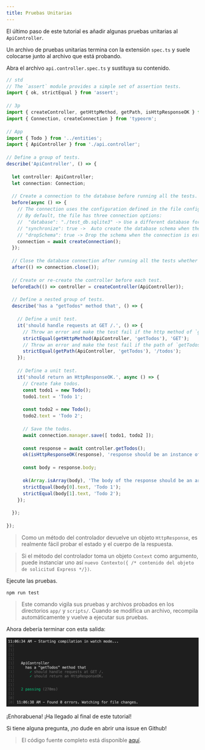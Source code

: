 ```yaml
---
title: Pruebas Unitarias
---
```


El último paso de este tutorial es añadir algunas pruebas unitarias al `ApiController`.

Un archivo de pruebas unitarias termina con la extensión `spec.ts` y suele colocarse junto al archivo que está probando.

Abra el archivo `api.controller.spec.ts` y sustituya su contenido.

```typescript
// std
// The `assert` module provides a simple set of assertion tests.
import { ok, strictEqual } from 'assert';

// 3p
import { createController, getHttpMethod, getPath, isHttpResponseOK } from '@foal/core';
import { Connection, createConnection } from 'typeorm';

// App
import { Todo } from '../entities';
import { ApiController } from './api.controller';

// Define a group of tests.
describe('ApiController', () => {

  let controller: ApiController;
  let connection: Connection;

  // Create a connection to the database before running all the tests.
  before(async () => {
    // The connection uses the configuration defined in the file config/test.json.
    // By default, the file has three connection options:
    //  "database": "./test_db.sqlite3" -> Use a different database for running the tests.
    // "synchronize": true ->  Auto create the database schema when the connection is established.
    // "dropSchema": true -> Drop the schema when the connection is established (empty the database).
    connection = await createConnection();
  });

  // Close the database connection after running all the tests whether they succeed or failed.
  after(() => connection.close());

  // Create or re-create the controller before each test.
  beforeEach(() => controller = createController(ApiController));

  // Define a nested group of tests.
  describe('has a "getTodos" method that', () => {

    // Define a unit test.
    it('should handle requests at GET /.', () => {
      // Throw an error and make the test fail if the http method of `getTodos` is not GET.
      strictEqual(getHttpMethod(ApiController, 'getTodos'), 'GET');
      // Throw an error and make the test fail if the path of `getTodos` is not /todos.
      strictEqual(getPath(ApiController, 'getTodos'), '/todos');
    });

    // Define a unit test.
    it('should return an HttpResponseOK.', async () => {
      // Create fake todos.
      const todo1 = new Todo();
      todo1.text = 'Todo 1';

      const todo2 = new Todo();
      todo2.text = 'Todo 2';

      // Save the todos.
      await connection.manager.save([ todo1, todo2 ]);

      const response = await controller.getTodos();
      ok(isHttpResponseOK(response), 'response should be an instance of HttpResponseOK.');

      const body = response.body;

      ok(Array.isArray(body), 'The body of the response should be an array.');
      strictEqual(body[0].text, 'Todo 1');
      strictEqual(body[1].text, 'Todo 2');
    });

  });

});

```

> Como un método del controlador devuelve un objeto `HttpResponse`, es realmente fácil probar el estado y el cuerpo de la respuesta.


> Si el método del controlador toma un objeto `Context` como argumento, puede instanciar uno así `nuevo Contexto({ /* contenido del objeto de solicitud Express */})`.

Ejecute las pruebas.

```
npm run test
```

> Este comando vigila sus pruebas y archivos probados en los directorios `app/` y `scripts/`. Cuando se modifica un archivo, recompila automáticamente y vuelve a ejecutar sus pruebas.

Ahora debería terminar con esta salida:

![Salida de las pruebas unitarias](./unit-tests-output.png)

¡Enhorabuena! ¡Ha llegado al final de este tutorial!

Si tiene alguna pregunta, ¡no dude en abrir una issue en Github!

> El código fuente completo está disponible [aquí](https://foalts.org/simple-todo-list-source-code-v2.zip).